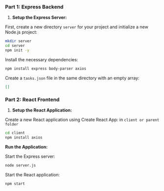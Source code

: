 ### Part 1: Express Backend

1. **Setup the Express Server:**

First, create a new directory `server` for your project and initialize a new Node.js project:

```sh
mkdir server
cd server
npm init -y
```
Install the necessary dependencies:

```sh
npm install express body-parser axios
```

Create a `tasks.json` file in the same directory with an empty array:

```json
[]
```

### Part 2: React Frontend

1. **Setup the React Application:**

Create a new React application using Create React App: in `client or parent folder`

```sh
cd client
npm install axios
```
**Run the Application:**

Start the Express server:

```sh
node server.js
```

Start the React application:

```sh
npm start
```